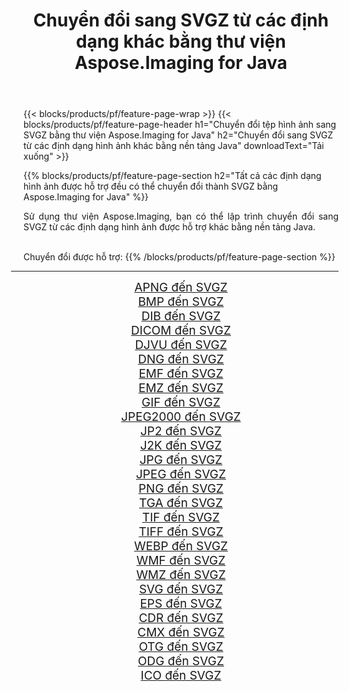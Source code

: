 ﻿---
title: Chuyển đổi sang SVGZ từ các định dạng khác bằng thư viện Aspose.Imaging for Java 
weight: 3920
url: /vi/java/conversion/to/svgz 
lang: vi
langdirlevel: 2
locales: zh-hans,ja,it,ru,de,es,fr,nl,id,lt,pl,pt,vi,tr,ko,zh-hant,ar,hi,th,sv,cs,uk,he
description: Sử dụng Aspose.Imaging, bạn có thể chuyển đổi sang SVGZ từ các định dạng khác bằng Java
---

{{< blocks/products/pf/feature-page-wrap >}}
{{< blocks/products/pf/feature-page-header h1="Chuyển đổi tệp hình ảnh sang SVGZ bằng thư viện Aspose.Imaging for Java" h2="Chuyển đổi sang SVGZ từ các định dạng hình ảnh khác bằng nền tảng Java" downloadText="Tải xuống" >}}


{{% blocks/products/pf/feature-page-section  h2="Tất cả các định dạng hình ảnh được hỗ trợ đều có thể chuyển đổi thành SVGZ bằng Aspose.Imaging for Java" %}}
<p align=justify>Sử dụng thư viện Aspose.Imaging, bạn có thể lập trình chuyển đổi sang SVGZ từ các định dạng hình ảnh được hỗ trợ khác bằng nền tảng Java.</p>
<br/>
Chuyển đổi được hỗ trợ:
{{% /blocks/products/pf/feature-page-section %}}
<div class="container-fluid productfamilypage bg-gray">
    <div class="convertypes bg-gray agp-content section">
        <div class="container">
		<hr style="margin-left:-20px;"/>
		<div class="row other-converters" style="gap: 10px;font-size: 19px;text-align:center;">
		    <div class='col-md-2 other-converter remove-lp remove-rp'><a href="/imaging/vi/java/conversion/apng-to-svgz" style="padding:15px;">APNG đến SVGZ</a></div>
<div class='col-md-2 other-converter remove-lp remove-rp'><a href="/imaging/vi/java/conversion/bmp-to-svgz" style="padding:15px;">BMP đến SVGZ</a></div>
<div class='col-md-2 other-converter remove-lp remove-rp'><a href="/imaging/vi/java/conversion/dib-to-svgz" style="padding:15px;">DIB đến SVGZ</a></div>
<div class='col-md-2 other-converter remove-lp remove-rp'><a href="/imaging/vi/java/conversion/dicom-to-svgz" style="padding:15px;">DICOM đến SVGZ</a></div>
<div class='col-md-2 other-converter remove-lp remove-rp'><a href="/imaging/vi/java/conversion/djvu-to-svgz" style="padding:15px;">DJVU đến SVGZ</a></div>
<div class='col-md-2 other-converter remove-lp remove-rp'><a href="/imaging/vi/java/conversion/dng-to-svgz" style="padding:15px;">DNG đến SVGZ</a></div>
<div class='col-md-2 other-converter remove-lp remove-rp'><a href="/imaging/vi/java/conversion/emf-to-svgz" style="padding:15px;">EMF đến SVGZ</a></div>
<div class='col-md-2 other-converter remove-lp remove-rp'><a href="/imaging/vi/java/conversion/emz-to-svgz" style="padding:15px;">EMZ đến SVGZ</a></div>
<div class='col-md-2 other-converter remove-lp remove-rp'><a href="/imaging/vi/java/conversion/gif-to-svgz" style="padding:15px;">GIF đến SVGZ</a></div>
<div class='col-md-2 other-converter remove-lp remove-rp'><a href="/imaging/vi/java/conversion/jpeg2000-to-svgz" style="padding:15px;">JPEG2000 đến SVGZ</a></div>
<div class='col-md-2 other-converter remove-lp remove-rp'><a href="/imaging/vi/java/conversion/jp2-to-svgz" style="padding:15px;">JP2 đến SVGZ</a></div>
<div class='col-md-2 other-converter remove-lp remove-rp'><a href="/imaging/vi/java/conversion/j2k-to-svgz" style="padding:15px;">J2K đến SVGZ</a></div>
<div class='col-md-2 other-converter remove-lp remove-rp'><a href="/imaging/vi/java/conversion/jpg-to-svgz" style="padding:15px;">JPG đến SVGZ</a></div>
<div class='col-md-2 other-converter remove-lp remove-rp'><a href="/imaging/vi/java/conversion/jpeg-to-svgz" style="padding:15px;">JPEG đến SVGZ</a></div>
<div class='col-md-2 other-converter remove-lp remove-rp'><a href="/imaging/vi/java/conversion/png-to-svgz" style="padding:15px;">PNG đến SVGZ</a></div>
<div class='col-md-2 other-converter remove-lp remove-rp'><a href="/imaging/vi/java/conversion/tga-to-svgz" style="padding:15px;">TGA đến SVGZ</a></div>
<div class='col-md-2 other-converter remove-lp remove-rp'><a href="/imaging/vi/java/conversion/tif-to-svgz" style="padding:15px;">TIF đến SVGZ</a></div>
<div class='col-md-2 other-converter remove-lp remove-rp'><a href="/imaging/vi/java/conversion/tiff-to-svgz" style="padding:15px;">TIFF đến SVGZ</a></div>
<div class='col-md-2 other-converter remove-lp remove-rp'><a href="/imaging/vi/java/conversion/webp-to-svgz" style="padding:15px;">WEBP đến SVGZ</a></div>
<div class='col-md-2 other-converter remove-lp remove-rp'><a href="/imaging/vi/java/conversion/wmf-to-svgz" style="padding:15px;">WMF đến SVGZ</a></div>
<div class='col-md-2 other-converter remove-lp remove-rp'><a href="/imaging/vi/java/conversion/wmz-to-svgz" style="padding:15px;">WMZ đến SVGZ</a></div>
<div class='col-md-2 other-converter remove-lp remove-rp'><a href="/imaging/vi/java/conversion/svg-to-svgz" style="padding:15px;">SVG đến SVGZ</a></div>
<div class='col-md-2 other-converter remove-lp remove-rp'><a href="/imaging/vi/java/conversion/eps-to-svgz" style="padding:15px;">EPS đến SVGZ</a></div>
<div class='col-md-2 other-converter remove-lp remove-rp'><a href="/imaging/vi/java/conversion/cdr-to-svgz" style="padding:15px;">CDR đến SVGZ</a></div>
<div class='col-md-2 other-converter remove-lp remove-rp'><a href="/imaging/vi/java/conversion/cmx-to-svgz" style="padding:15px;">CMX đến SVGZ</a></div>
<div class='col-md-2 other-converter remove-lp remove-rp'><a href="/imaging/vi/java/conversion/otg-to-svgz" style="padding:15px;">OTG đến SVGZ</a></div>
<div class='col-md-2 other-converter remove-lp remove-rp'><a href="/imaging/vi/java/conversion/odg-to-svgz" style="padding:15px;">ODG đến SVGZ</a></div>
<div class='col-md-2 other-converter remove-lp remove-rp'><a href="/imaging/vi/java/conversion/ico-to-svgz" style="padding:15px;">ICO đến SVGZ</a></div>
                </div>
        </div>
    </div>
</div>
<br/>

